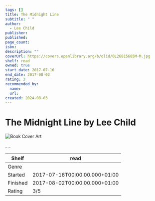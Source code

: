 ```yaml
---
tags: []
title: The Midnight Line
subtitle: " "
author:
  - Lee Child
publisher:
published:
page_count:
isbn:
description: ""
coverUrl: https://covers.openlibrary.org/b/olid/OL26815685M-M.jpg
shelf: read
owned: true
start_date: 2017-07-16
end_date: 2017-08-02
rating: 3
recommended_by:
  name:
  url:
created: 2024-08-03
---
```


# The Midnight Line by Lee Child

![Book Cover Art](https://covers.openlibrary.org/b/olid/OL26815685M-M.jpg)

_ _

| Shelf | read |
| --- | --- |
| Genre |  |
| Started | 2017-07-16T00:00:00.000+01:00 |
| Finished | 2017-08-02T00:00:00.000+01:00 |
| Rating | 3/5 |

